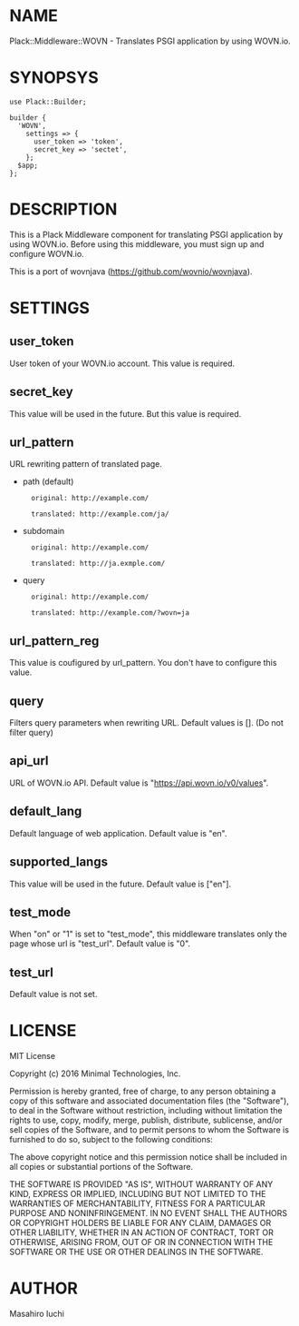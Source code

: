 
# NAME

Plack::Middleware::WOVN - Translates PSGI application by using WOVN.io.

# SYNOPSYS

    use Plack::Builder;

    builder {
      'WOVN',
        settings => {
          user_token => 'token',
          secret_key => 'sectet',
        };
      $app;
    };

# DESCRIPTION

This is a Plack Middleware component for translating PSGI application by using WOVN.io.
Before using this middleware, you must sign up and configure WOVN.io.

This is a port of wovnjava (https://github.com/wovnio/wovnjava).

# SETTINGS

## user\_token

User token of your WOVN.io account. This value is required.

## secret\_key

This value will be used in the future. But this value is required.

## url\_pattern

URL rewriting pattern of translated page.

- path (default)

        original: http://example.com/

        translated: http://example.com/ja/

- subdomain

        original: http://example.com/

        translated: http://ja.exmple.com/

- query

        original: http://example.com/

        translated: http://example.com/?wovn=ja

## url\_pattern\_reg

This value is coufigured by url\_pattern. You don't have to configure this value.

## query

Filters query parameters when rewriting URL. Default values is \[\]. (Do not filter query)

## api\_url

URL of WOVN.io API. Default value is "https://api.wovn.io/v0/values".

## default\_lang

Default language of web application. Default value is "en".

## supported\_langs

This value will be used in the future. Default value is \["en"\].

## test\_mode

When "on" or "1" is set to "test\_mode", this middleware translates only the page whose url is "test\_url".
Default value is "0".

## test\_url

Default value is not set.

# LICENSE

MIT License

Copyright (c) 2016 Minimal Technologies, Inc.

Permission is hereby granted, free of charge, to any person obtaining a copy
of this software and associated documentation files (the "Software"), to deal
in the Software without restriction, including without limitation the rights
to use, copy, modify, merge, publish, distribute, sublicense, and/or sell
copies of the Software, and to permit persons to whom the Software is
furnished to do so, subject to the following conditions:

The above copyright notice and this permission notice shall be included in all
copies or substantial portions of the Software.

THE SOFTWARE IS PROVIDED "AS IS", WITHOUT WARRANTY OF ANY KIND, EXPRESS OR
IMPLIED, INCLUDING BUT NOT LIMITED TO THE WARRANTIES OF MERCHANTABILITY,
FITNESS FOR A PARTICULAR PURPOSE AND NONINFRINGEMENT. IN NO EVENT SHALL THE
AUTHORS OR COPYRIGHT HOLDERS BE LIABLE FOR ANY CLAIM, DAMAGES OR OTHER
LIABILITY, WHETHER IN AN ACTION OF CONTRACT, TORT OR OTHERWISE, ARISING FROM,
OUT OF OR IN CONNECTION WITH THE SOFTWARE OR THE USE OR OTHER DEALINGS IN THE
SOFTWARE.

# AUTHOR

Masahiro Iuchi
